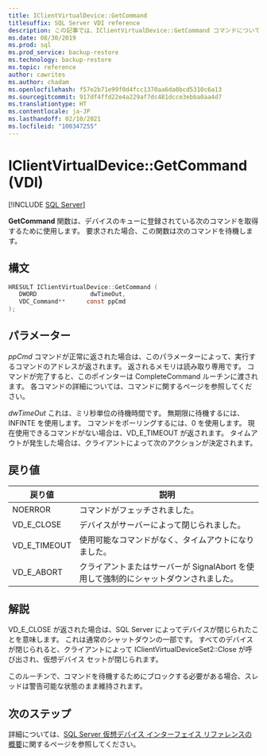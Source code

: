 ```yaml
---
title: IClientVirtualDevice::GetCommand
titlesuffix: SQL Server VDI reference
description: この記事では、IClientVirtualDevice::GetCommand コマンドについて説明します。
ms.date: 08/30/2019
ms.prod: sql
ms.prod_service: backup-restore
ms.technology: backup-restore
ms.topic: reference
author: cawrites
ms.author: chadam
ms.openlocfilehash: f57e2b71e99f0d4fcc1370aa6da0bcd5310c6a13
ms.sourcegitcommit: 917df4ffd22e4a229af7dc481dcce3ebba0aa4d7
ms.translationtype: HT
ms.contentlocale: ja-JP
ms.lasthandoff: 02/10/2021
ms.locfileid: "100347255"
---
```

# <a name="iclientvirtualdevicegetcommand-vdi"></a>IClientVirtualDevice::GetCommand (VDI)

[!INCLUDE [SQL Server](../../../includes/applies-to-version/sqlserver.md)]

**GetCommand** 関数は、デバイスのキューに登録されている次のコマンドを取得するために使用します。 要求された場合、この関数は次のコマンドを待機します。

## <a name="syntax"></a>構文

```c
HRESULT IClientVirtualDevice::GetCommand (
   DWORD               dwTimeOut,
   VDC_Command**      const ppCmd
);
```

## <a name="parameters"></a>パラメーター

*ppCmd* コマンドが正常に返された場合は、このパラメーターによって、実行するコマンドのアドレスが返されます。 返されるメモリは読み取り専用です。 コマンドが完了すると、このポインターは CompleteCommand ルーチンに渡されます。 各コマンドの詳細については、コマンドに関するページを参照してください。

*dwTimeOut* これは、ミリ秒単位の待機時間です。 無期限に待機するには、INFINTE を使用します。 コマンドをポーリングするには、0 を使用します。 現在使用できるコマンドがない場合は、VD_E_TIMEOUT が返されます。 タイムアウトが発生した場合は、クライアントによって次のアクションが決定されます。

## <a name="return-value"></a>戻り値

|戻り値 | 説明 |
|---|---|
| NOERROR | コマンドがフェッチされました。 |
| VD_E_CLOSE | デバイスがサーバーによって閉じられました。 |
| VD_E_TIMEOUT | 使用可能なコマンドがなく、タイムアウトになりました。 |
| VD_E_ABORT | クライアントまたはサーバーが SignalAbort を使用して強制的にシャットダウンされました。 |

## <a name="remarks"></a>解説

VD_E_CLOSE が返された場合は、SQL Server によってデバイスが閉じられたことを意味します。 これは通常のシャットダウンの一部です。 すべてのデバイスが閉じられると、クライアントによって IClientVirtualDeviceSet2::Close が呼び出され、仮想デバイス セットが閉じられます。

このルーチンで、コマンドを待機するためにブロックする必要がある場合、スレッドは警告可能な状態のまま維持されます。

## <a name="next-steps"></a>次のステップ

詳細については、[SQL Server 仮想デバイス インターフェイス リファレンスの概要](reference-virtual-device-interface.md)に関するページを参照してください。